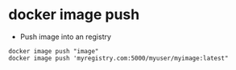 # docker image push

- Push image into an registry

```shell
docker image push "image"
docker image push 'myregistry.com:5000/myuser/myimage:latest"
```
